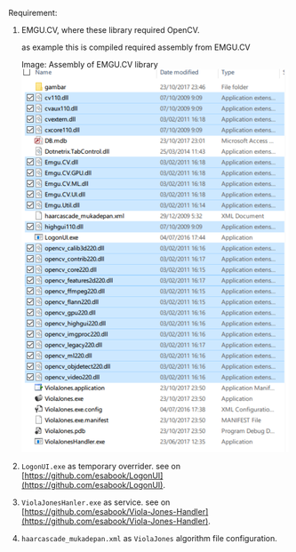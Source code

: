 Requirement:

1. EMGU.CV, where these library required OpenCV.

   as example this is compiled required assembly from EMGU.CV
   
   Image: Assembly of EMGU.CV library
   ![](/raw/RequuiredEmguAssemblyFile.PNG)

2. `LogonUI.exe` as temporary overrider. see on [https://github.com/esabook/LogonUI](https://github.com/esabook/LogonUI).

3. `ViolaJonesHanler.exe` as service. see on [https://github.com/esabook/Viola-Jones-Handler](https://github.com/esabook/Viola-Jones-Handler).

4. `haarcascade_mukadepan.xml` as `ViolaJones` algorithm file configuration.


